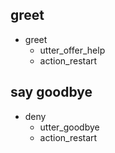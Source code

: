 ## greet
* greet
  - utter_offer_help
  - action_restart

## say goodbye
* deny
  - utter_goodbye
  - action_restart
  